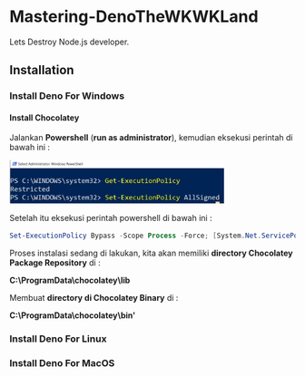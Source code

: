 # Mastering-DenoTheWKWKLand
Lets Destroy Node.js developer.

## Installation

### Install Deno For Windows

#### Install Chocolatey

Jalankan **Powershell** (**run as administrator**), kemudian eksekusi perintah di bawah ini :

<img src="Assets/PoweshellSetup.JPG" width=75%>

Setelah itu eksekusi perintah powershell di bawah ini :

```powershell
Set-ExecutionPolicy Bypass -Scope Process -Force; [System.Net.ServicePointManager]::SecurityProtocol = [System.Net.ServicePointManager]::SecurityProtocol -bor 3072; iex ((New-Object System.Net.WebClient).DownloadString('https://chocolatey.org/install.ps1'))
```

Proses instalasi sedang di lakukan, kita akan memiliki **directory Chocolatey Package Repository** di :

**C:\ProgramData\chocolatey\lib**

Membuat **directory di Chocolatey Binary** di :

**C:\ProgramData\chocolatey\bin'**

### Install Deno For Linux



### Install Deno For MacOS